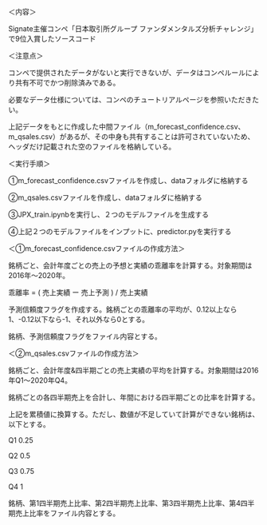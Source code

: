 ＜内容＞

Signate主催コンペ「日本取引所グループ ファンダメンタルズ分析チャレンジ」で9位入賞したソースコード



＜注意点＞

コンペで提供されたデータがないと実行できないが、データはコンペルールにより共有不可でかつ削除済みである。

必要なデータ仕様については、コンペのチュートリアルページを参照いただきたい。

上記データをもとに作成した中間ファイル（m_forecast_confidence.csv、m_qsales.csv）があるが、その中身も共有することは許可されていないため、ヘッダだけ記載された空のファイルを格納している。



＜実行手順＞

①m_forecast_confidence.csvファイルを作成し、dataフォルダに格納する

②m_qsales.csvファイルを作成し、dataフォルダに格納する

③JPX_train.ipynbを実行し、２つのモデルファイルを生成する

④上記２つのモデルファイルをインプットに、predictor.pyを実行する



＜①m_forecast_confidence.csvファイルの作成方法＞

銘柄ごと、会計年度ごとの売上の予想と実績の乖離率を計算する。対象期間は2016年～2020年。



乖離率 = ( 売上実績 ー 売上予測 ) / 売上実績



予測信頼度フラグを作成する。銘柄ごとの乖離率の平均が、0.12以上なら1、-0.12以下なら-1、それ以外なら0とする。

銘柄、予測信頼度フラグをファイル内容とする。



＜②m_qsales.csvファイルの作成方法＞

銘柄ごと、会計年度&四半期ごとの売上実績の平均を計算する。対象期間は2016年Q1～2020年Q4。

銘柄ごとの各四半期売上を合計し、年間における四半期ごとの比率を計算する。

上記を累積値に換算する。ただし、数値が不足していて計算ができない銘柄は、以下とする。

Q1	0.25

Q2	0.5

Q3	0.75

Q4	1



銘柄、第1四半期売上比率、第2四半期売上比率、第3四半期売上比率、第4四半期売上比率をファイル内容とする。

